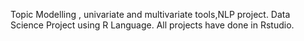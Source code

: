 Topic Modelling  , univariate and multivariate tools,NLP project. Data Science Project  using R Language. All projects have done in Rstudio.
